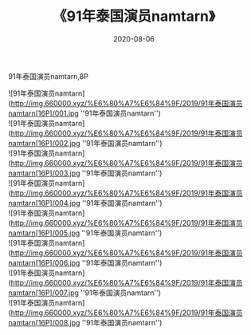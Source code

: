 ﻿---
layout: post
title:  《91年泰国演员namtarn》
date:   2020-08-06
img: http://img.660000.xyz/%E6%80%A7%E6%84%9F/2019/91年泰国演员namtarn[16P]/000.jpg
categories: [美女, 性感, 泳衣]
---

91年泰国演员namtarn,8P

![91年泰国演员namtarn](http://img.660000.xyz/%E6%80%A7%E6%84%9F/2019/91年泰国演员namtarn[16P]/001.jpg ''91年泰国演员namtarn'') <br>
![91年泰国演员namtarn](http://img.660000.xyz/%E6%80%A7%E6%84%9F/2019/91年泰国演员namtarn[16P]/002.jpg ''91年泰国演员namtarn'') <br>
![91年泰国演员namtarn](http://img.660000.xyz/%E6%80%A7%E6%84%9F/2019/91年泰国演员namtarn[16P]/003.jpg ''91年泰国演员namtarn'') <br>
![91年泰国演员namtarn](http://img.660000.xyz/%E6%80%A7%E6%84%9F/2019/91年泰国演员namtarn[16P]/004.jpg ''91年泰国演员namtarn'') <br>
![91年泰国演员namtarn](http://img.660000.xyz/%E6%80%A7%E6%84%9F/2019/91年泰国演员namtarn[16P]/005.jpg ''91年泰国演员namtarn'') <br>
![91年泰国演员namtarn](http://img.660000.xyz/%E6%80%A7%E6%84%9F/2019/91年泰国演员namtarn[16P]/006.jpg ''91年泰国演员namtarn'') <br>
![91年泰国演员namtarn](http://img.660000.xyz/%E6%80%A7%E6%84%9F/2019/91年泰国演员namtarn[16P]/007.jpg ''91年泰国演员namtarn'') <br>
![91年泰国演员namtarn](http://img.660000.xyz/%E6%80%A7%E6%84%9F/2019/91年泰国演员namtarn[16P]/008.jpg ''91年泰国演员namtarn'') <br>
